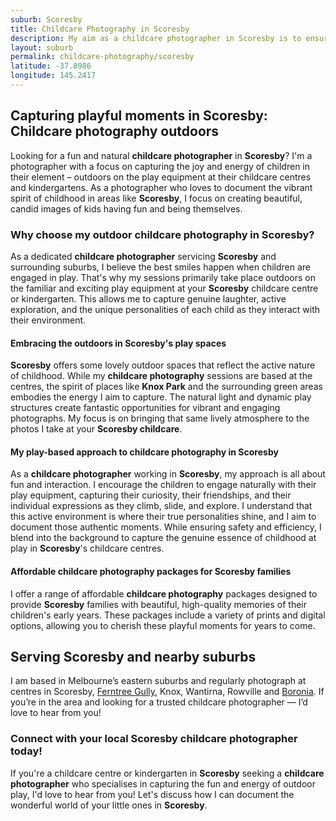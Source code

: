 ```yaml
---
suburb: Scoresby
title: Childcare Photography in Scoresby
description: My aim as a childcare photographer in Scoresby is to ensure each child feels comfortable and has fun having their photo taken.
layout: suburb
permalink: childcare-photography/scoresby
latitude: -37.8986
longitude: 145.2417
---
```


## Capturing playful moments in Scoresby: Childcare photography outdoors

Looking for a fun and natural **childcare photographer** in **Scoresby**? I'm a photographer with a focus on capturing the joy and energy of children in their element – outdoors on the play equipment at their childcare centres and kindergartens. As a photographer who loves to document the vibrant spirit of childhood in areas like **Scoresby**, I focus on creating beautiful, candid images of kids having fun and being themselves.

### Why choose my outdoor childcare photography in Scoresby?

As a dedicated **childcare photographer** servicing **Scoresby** and surrounding suburbs, I believe the best smiles happen when children are engaged in play. That's why my sessions primarily take place outdoors on the familiar and exciting play equipment at your **Scoresby** childcare centre or kindergarten. This allows me to capture genuine laughter, active exploration, and the unique personalities of each child as they interact with their environment.

#### Embracing the outdoors in Scoresby's play spaces

**Scoresby** offers some lovely outdoor spaces that reflect the active nature of childhood. While my **childcare photography** sessions are based at the centres, the spirit of places like **Knox Park** and the surrounding green areas embodies the energy I aim to capture. The natural light and dynamic play structures create fantastic opportunities for vibrant and engaging photographs. My focus is on bringing that same lively atmosphere to the photos I take at your **Scoresby childcare**.

#### My play-based approach to childcare photography in Scoresby

As a **childcare photographer** working in **Scoresby**, my approach is all about fun and interaction. I encourage the children to engage naturally with their play equipment, capturing their curiosity, their friendships, and their individual expressions as they climb, slide, and explore. I understand that this active environment is where their true personalities shine, and I aim to document those authentic moments. While ensuring safety and efficiency, I blend into the background to capture the genuine essence of childhood at play in **Scoresby**'s childcare centres.

#### Affordable childcare photography packages for Scoresby families

I offer a range of affordable **childcare photography** packages designed to provide **Scoresby** families with beautiful, high-quality memories of their children's early years. These packages include a variety of prints and digital options, allowing you to cherish these playful moments for years to come.

## Serving Scoresby and nearby suburbs

I am based in Melbourne’s eastern suburbs and regularly photograph at centres in Scoresby, [Ferntree Gully](/childcare-photography/ferntree-gully), Knox, Wantirna, Rowville and [Boronia](/childcare-photography/boronia). If you’re in the area and looking for a trusted childcare photographer — I’d love to hear from you!

### Connect with your local Scoresby childcare photographer today!

If you're a childcare centre or kindergarten in **Scoresby** seeking a **childcare photographer** who specialises in capturing the fun and energy of outdoor play, I'd love to hear from you! Let's discuss how I can document the wonderful world of your little ones in **Scoresby**.

